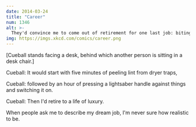 ```yaml
---
date: 2014-03-24
title: "Career"
num: 1346
alt: >-
  They'd convince me to come out of retirement for one last job: biting into a giant lump of slightly soft wax a couple of times.
img: https://imgs.xkcd.com/comics/career.png
---
```

[Cueball stands facing a desk, behind which another person is sitting in a desk chair.]

Cueball: It would start with five minutes of peeling lint from dryer traps,

Cueball: followed by an hour of pressing a lightsaber handle against things and switching it on.

Cueball: Then I'd retire to a life of luxury.

When people ask me to describe my dream job, I'm never sure how realistic to be.